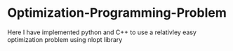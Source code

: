 # Optimization-Programming-Problem
Here I have implemented python and C++ to use a relativley easy optimization problem using nlopt library 
